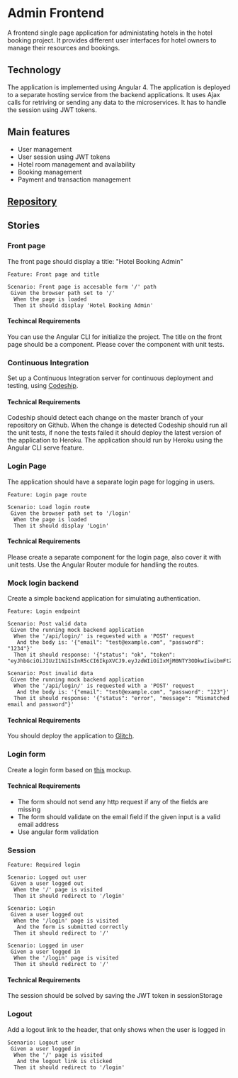 # Admin Frontend

A frontend single page application for administating hotels in the hotel booking project.
It provides different user interfaces for hotel owners to manage their resources and
bookings.

## Technology

The application is implemented using Angular 4. The application is deployed 
to a separate hosting service from the backend applications. It uses Ajax calls
for retriving or sending any data to the microservices.
It has to handle the session using JWT tokens.

## Main features

 -  User management
 -  User session using JWT tokens
 -  Hotel room management and availability
 -  Booking management
 -  Payment and transaction management

## [Repository](https://github.com/greenfox-academy/hotel-booking-admin-frontend)

## Stories

### Front page

The front page should display a title: "Hotel Booking Admin"

```gherkin
Feature: Front page and title

Scenario: Front page is accesable form '/' path
 Given the browser path set to '/'
  When the page is loaded
  Then it should display 'Hotel Booking Admin'
```

#### Techincal Requirements

You can use the Angular CLI for initialize the project.
The title on the front page should be a component.
Please cover the component with unit tests.

### Continuous Integration

Set up a Continuous Integration server for continuous deployment and testing,
using [Codeship](https://codeship.com/).

#### Technical Requirements

Codeship should detect each change on the master branch of your repository on Github.
When the change is detected Codeship should run all the unit tests, if none the tests
failed it should deploy the latest version of the application to Heroku.
The application should run by Heroku using the Angular CLI serve feature.

### Login Page

The application should have a separate login page for logging in users.

```gherkin
Feature: Login page route

Scenario: Load login route
 Given the browser path set to '/login'
  When the page is loaded
  Then it should display 'Login'
```

#### Technical Requirements

Please create a separate component for the login page, also cover it with unit
tests. Use the Angular Router module for handling the routes.

### Mock login backend

Create a simple backend application for simulating authentication.

```gherkin
Feature: Login endpoint

Scenario: Post valid data
 Given the running mock backend application
  When the '/api/login/' is requested with a 'POST' request
   And the body is: '{"email": "test@example.com", "password": "1234"}'
  Then it should response: '{"status": "ok", "token": "eyJhbGciOiJIUzI1NiIsInR5cCI6IkpXVCJ9.eyJzdWIiOiIxMjM0NTY3ODkwIiwibmFtZSI6IlRlc3RBZG1pbiIsImFkbWluIjp0cnVlfQ.nhC1EDI5xLGM4yZL2VMZyvHcbcWiXM2RVS7Y8Pt0Zuk"}'

Scenario: Post invalid data
 Given the running mock backend application
  When the '/api/login/' is requested with a 'POST' request
   And the body is: '{"email": "test@example.com", "password": "123"}'
  Then it should response: '{"status": "error", "message": "Mismatched email and password"}'
```

#### Technical Requirements

You should deploy the application to [Glitch](https://glitch.com/).

### Login form

Create a login form based on [this](https://app.moqups.com/tamas.kokeny@lab.coop/6PDcDVJ2ne/view) mockup.

#### Technical Requirements

 - The form should not send any http request if any of the fields are missing
 - The form should validate on the email field if the given input is a valid email address
 - Use angular form validation

### Session

```gherkin
Feature: Required login

Scenario: Logged out user
 Given a user logged out
  When the '/' page is visited
  Then it should redirect to '/login'

Scenario: Login
 Given a user logged out
  When the '/login' page is visited
   And the form is submitted correctly
  Then it should redirect to '/'

Scenario: Logged in user
 Given a user logged in
  When the '/login' page is visited
  Then it should redirect to '/'
```

#### Technical Requirements

The session should be solved by saving the JWT token in sessionStorage

### Logout

Add a logout link to the header, that only shows when the user is logged in

```gherkin
Scenario: Logout user
 Given a user logged in
  When the '/' page is visited
   And the logout link is clicked
  Then it should redirect to '/login'
```

